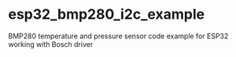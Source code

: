 # esp32_bmp280_i2c_example
BMP280 temperature and pressure sensor code example for ESP32 working with Bosch driver

